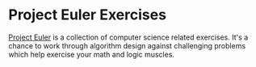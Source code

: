 # Project Euler Exercises

[Project Euler](https://projecteuler.net/about) is a collection of computer science related exercises. It's a chance to work through algorithm design against challenging problems which help exercise your math and logic muscles.
